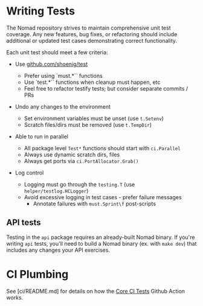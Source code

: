 # Writing Tests

The Nomad repository strives to maintain comprehensive unit test coverage. Any new
features, bug fixes, or refactoring should include additional or updated test cases
demonstrating correct functionality.

Each unit test should meet a few criteria:

- Use [github.com/shoenig/test](https://github.com/shoenig/test)
  - Prefer using `must.*`` functions
  - Use `test.*`` functions when cleanup must happen, etc
  - Feel free to refactor testify tests; but consider separate commits / PRs

- Undo any changes to the environment
  - Set environment variables must be unset (use `t.Setenv`)
  - Scratch files/dirs must be removed (use `t.TempDir`)

- Able to run in parallel
  - All package level `Test*` functions should start with `ci.Parallel`
  - Always use dynamic scratch dirs, files
  - Always get ports via `ci.PortAllocator.Grab()`

- Log control
  - Logging must go through the `testing.T` (use `helper/testlog.HCLogger`)
  - Avoid excessive logging in test cases - prefer failure messages
    - Annotate failures with `must.Sprint\f` post-scripts

## API tests

Testing in the `api` package requires an already-built Nomad
binary. If you're writing `api` tests, you'll need to build a Nomad
binary (ex. with `make dev`) that includes any changes your API
exercises.


# CI Plumbing

See [ci/README.md] for details on how the [Core CI Tests](https://github.com/hashicorp/nomad/actions/workflows/test-core.yaml)
Github Action works.
